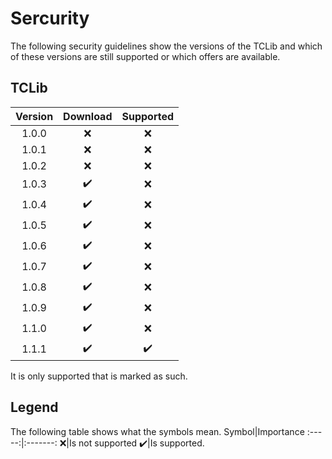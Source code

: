 # Sercurity #

The following security guidelines show the versions of the TCLib and which of these versions 
are still supported or which offers are available.

## TCLib ##

Version|Download|Supported
:-----:|:------:|:--------:
1.0.0|:x:|:x:
1.0.1|:x:|:x:
1.0.2|:x:|:x:
1.0.3|:heavy_check_mark:|:x:
1.0.4|:heavy_check_mark:|:x:
1.0.5|:heavy_check_mark:|:x:
1.0.6|:heavy_check_mark:|:x:
1.0.7|:heavy_check_mark:|:x:
1.0.8|:heavy_check_mark:|:x:
1.0.9|:heavy_check_mark:|:x:
1.1.0|:heavy_check_mark:|:x:
1.1.1|:heavy_check_mark:|:heavy_check_mark:


It is only supported that is marked as such.

## Legend ##
The following table shows what the symbols mean.
Symbol|Importance
:-----:|:-------:
:x:|Is not supported
:heavy_check_mark:|Is supported.